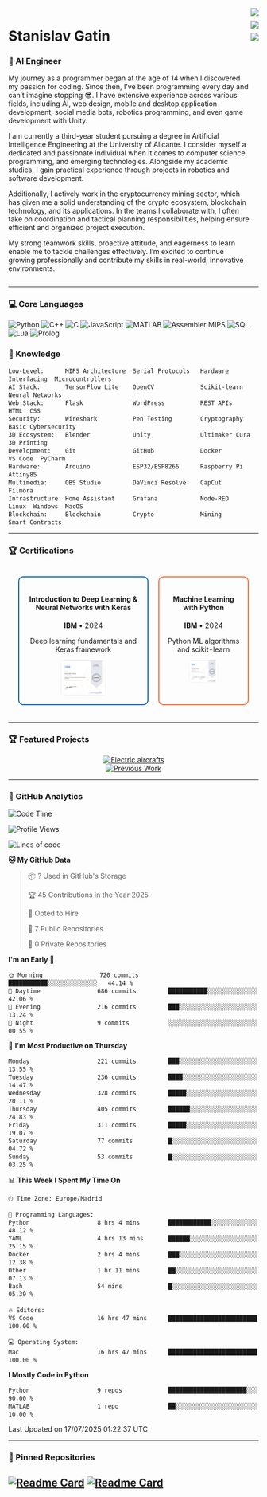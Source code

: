 <div style="display: flex; justify-content: space-between; align-items: flex-start;">
  <div>
    <h1>Stanislav Gatin</h1>
    <h3>🤖 AI Engineer</h3>
    <p>
     My journey as a programmer began at the age of 14 when I discovered my passion for coding. Since then, I’ve been programming every day and can’t imagine stopping 😎. I have extensive experience across various fields, including AI, web design, mobile and desktop application development, social media bots, robotics programming, and even game development with Unity.

I am currently a third-year student pursuing a degree in Artificial Intelligence Engineering at the University of Alicante. I consider myself a dedicated and passionate individual when it comes to computer science, programming, and emerging technologies. Alongside my academic studies, I gain practical experience through projects in robotics and software development.

Additionally, I actively work in the cryptocurrency mining sector, which has given me a solid understanding of the crypto ecosystem, blockchain technology, and its applications. In the teams I collaborate with, I often take on coordination and tactical planning responsibilities, helping ensure efficient and organized project execution.

My strong teamwork skills, proactive attitude, and eagerness to learn enable me to tackle challenges effectively. I’m excited to continue growing professionally and contribute my skills in real-world, innovative environments.
    </p>
  </div>
  <div style="display: flex; flex-direction: column; gap: 6px;">
    <a href="https://www.linkedin.com/in/stanislav-gatin/">
      <img src="https://img.shields.io/badge/LinkedIn-Connect-0A66C2?style=for-the-badge&logo=linkedin&logoColor=white" height="35">
    </a>
    <a href="https://www.youtube.com/@CodigoCreativoES">
      <img src="https://img.shields.io/badge/YouTube-Channel-FF0000?style=for-the-badge&logo=youtube&logoColor=white" height="35">
    </a>
    <a href="https://sgatin.es">
      <img src="https://img.shields.io/badge/Portfolio-Visit-FF6C37?style=for-the-badge&logo=react&logoColor=white" height="35">
    </a>
  </div>
</div>

---


### 💻 Core Languages
![Python](https://img.shields.io/badge/Python-Expert-3776AB?logo=python&logoColor=white)
![C++](https://img.shields.io/badge/C++-Expert-00599C?logo=cplusplus)
![C](https://img.shields.io/badge/C-Intermediate-A8B9CC?logo=c)
![JavaScript](https://img.shields.io/badge/JS-Intermediate-F7DF1E?logo=javascript)
![MATLAB](https://img.shields.io/badge/MATLAB-Intermediate-FC4E2A?logo=mathworks)
![Assembler MIPS](https://img.shields.io/badge/ASM%20MIPS-Basic-6E4C13)
![SQL](https://img.shields.io/badge/SQL-Intermediate-4479A1?logo=mysql)
![Lua](https://img.shields.io/badge/Lua-Intermediate-2C2D72?logo=lua)
![Prolog](https://img.shields.io/badge/Prolog-Basic-2C2D72)


### 🧠 Knowledge
```text
Low-Level:      MIPS Architecture  Serial Protocols   Hardware Interfacing  Microcontrollers
AI Stack:       TensorFlow Lite    OpenCV             Scikit-learn          Neural Networks
Web Stack:      Flask              WordPress          REST APIs             HTML  CSS
Security:       Wireshark          Pen Testing        Cryptography          Basic Cybersecurity
3D Ecosystem:   Blender            Unity              Ultimaker Cura        3D Printing
Development:    Git                GitHub             Docker                VS Code  PyCharm
Hardware:       Arduino            ESP32/ESP8266      Raspberry Pi          Attiny85
Multimedia:     OBS Studio         DaVinci Resolve    CapCut                Filmora
Infrastructure: Home Assistant     Grafana            Node-RED              Linux  Windows  MacOS
Blockchain:     Blockchain         Crypto             Mining                Smart Contracts
```
---

### 🏆 Certifications

<table style="width: 100%; border-collapse: separate; border-spacing: 20px;">
  <tr>
    <td style="border: 2px solid #0A66C2; border-radius: 10px; padding: 15px; text-align: center; vertical-align: top;">
      <h4>Introduction to Deep Learning & Neural Networks with Keras</h4>
      <p><strong>IBM</strong> • 2024</p>
      <p>Deep learning fundamentals and Keras framework</p>
      <img src="https://github.com/stas-gatin/stas-gatin/blob/main/assets/Screenshot-2024-04-04-at-11.58.30.png.webp" alt="Deep Learning Keras Certificate" style="width: 40%; max-width: 180px; border-radius: 8px;">
    </td>
    <td style="border: 2px solid #FF6C37; border-radius: 10px; padding: 15px; text-align: center; vertical-align: top;">
      <h4>Machine Learning with Python</h4>
      <p><strong>IBM</strong> • 2024</p>
      <p>Python ML algorithms and scikit-learn</p>
      <img src="https://github.com/stas-gatin/stas-gatin/blob/main/assets/Screenshot-2024-04-04-at-12.02.03.png.webp" alt="Machine Learning Certificate" style="width: 40%; max-width: 180px; border-radius: 8px;">
    </td>
  </tr>
</table>

---

### 🏆 Featured Projects

<div align="center">
  <a href="https://currentsky.es">
    <img src="https://img.shields.io/badge/🌌_CurrentSky-Electric_aircrafts-7D4698?style=for-the-badge&logo=stars" alt="Electric aircrafts">
  </a>
  <br>
  <a href="https://github.com/itprosta">
    <img src="https://img.shields.io/badge/💾_Legacy_Projects-181717?style=for-the-badge&logo=github" alt="Previous Work">
  </a>
</div>

---
### 🚀 GitHub Analytics

<!--START_SECTION:waka-->
![Code Time](http://img.shields.io/badge/Code%20Time-25%20hrs%201%20min-blue)

![Profile Views](http://img.shields.io/badge/Profile%20Views-39-blue)

![Lines of code](https://img.shields.io/badge/From%20Hello%20World%20I%27ve%20Written-315.6%20thousand%20lines%20of%20code-blue)

**🐱 My GitHub Data** 

> 📦 ? Used in GitHub's Storage 
 > 
> 🏆 45 Contributions in the Year 2025
 > 
> 💼 Opted to Hire
 > 
> 📜 7 Public Repositories 
 > 
> 🔑 0 Private Repositories 
 > 
**I'm an Early 🐤** 

```text
🌞 Morning                720 commits         ███████████░░░░░░░░░░░░░░   44.14 % 
🌆 Daytime                686 commits         ███████████░░░░░░░░░░░░░░   42.06 % 
🌃 Evening                216 commits         ███░░░░░░░░░░░░░░░░░░░░░░   13.24 % 
🌙 Night                  9 commits           ░░░░░░░░░░░░░░░░░░░░░░░░░   00.55 % 
```
📅 **I'm Most Productive on Thursday** 

```text
Monday                   221 commits         ███░░░░░░░░░░░░░░░░░░░░░░   13.55 % 
Tuesday                  236 commits         ████░░░░░░░░░░░░░░░░░░░░░   14.47 % 
Wednesday                328 commits         █████░░░░░░░░░░░░░░░░░░░░   20.11 % 
Thursday                 405 commits         ██████░░░░░░░░░░░░░░░░░░░   24.83 % 
Friday                   311 commits         █████░░░░░░░░░░░░░░░░░░░░   19.07 % 
Saturday                 77 commits          █░░░░░░░░░░░░░░░░░░░░░░░░   04.72 % 
Sunday                   53 commits          █░░░░░░░░░░░░░░░░░░░░░░░░   03.25 % 
```


📊 **This Week I Spent My Time On** 

```text
🕑︎ Time Zone: Europe/Madrid

💬 Programming Languages: 
Python                   8 hrs 4 mins        ████████████░░░░░░░░░░░░░   48.12 % 
YAML                     4 hrs 13 mins       ██████░░░░░░░░░░░░░░░░░░░   25.15 % 
Docker                   2 hrs 4 mins        ███░░░░░░░░░░░░░░░░░░░░░░   12.38 % 
Other                    1 hr 11 mins        ██░░░░░░░░░░░░░░░░░░░░░░░   07.13 % 
Bash                     54 mins             █░░░░░░░░░░░░░░░░░░░░░░░░   05.39 % 

🔥 Editors: 
VS Code                  16 hrs 47 mins      █████████████████████████   100.00 % 

💻 Operating System: 
Mac                      16 hrs 47 mins      █████████████████████████   100.00 % 
```

**I Mostly Code in Python** 

```text
Python                   9 repos             ██████████████████████░░░   90.00 % 
MATLAB                   1 repo              ██░░░░░░░░░░░░░░░░░░░░░░░   10.00 % 
```




 Last Updated on 17/07/2025 01:22:37 UTC
<!--END_SECTION:waka-->

---

### 📌 Pinned Repositories
[![Readme Card](https://github-readme-stats.vercel.app/api/pin/?username=stas-gatin&repo=NeuroWeave&theme=transparent)](https://github.com/stas-gatin/NeuroWeave)
[![Readme Card](https://github-readme-stats.vercel.app/api/pin/?username=stas-gatin&repo=Sistemas-Expertos&theme=transparent)](https://github.com/stas-gatin/Sistemas-Expertos)
---
